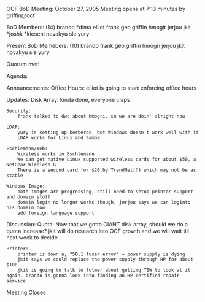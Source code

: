 OCF BoD Meeting: October 27, 2005
Meeting opens at 7:13
minutes by griffin@ocf

BoD Members: (14)
brando
*dima
elliot
frank
geo
griffin
hmogir
jerjou
jkit
*joshk
*kiesenl
novakyu
sle
yury

Present BoD Memebers: (10)
brando
frank
geo
griffin
hmogri
jerjou
jkit
novakyu
sle
yury

Quorum met!

Agenda:

Announcements:
	Office Hours: elliot is going to start enforcing office hours
	
Updates:
	Disk Array:
		kinda done, everyone claps
	
	Security:
		frank talked to dwc about hmogri, so we are doin' alright now
	
	LDAP:
		yury is setting up kerberos, but Windows doesn't work well with it
		LDAP works for Linux and Samba
	
	Eschlemann/Web:
		Wireless works in Eschlemann
		We can get native Linux supported wireless cards for about $50, a NetGear Wireless G
		There is a second card for $20 by TrendNet(?) which may not be as stable
	
	Windows Image:
		both images are progressing, still need to setup printer support and domain stuff
		domain login no longer works though, jerjou says we can loginto his domain now
		add foreign language support

Discussion:
	Quota: Now that we gotta GIANT disk array, should we do a quota increase?
		jkit will do research into OCF growth and we will wait till next week to decide
	
	Printer:
		printer is down a, "50.1 fuser error" = power supply is dying
		jkit says we could replace the power supply through HP for about $100
		jkit is going to talk to fulmer about getting TSW to look at it again, brando is gonna look into finding an HP certified repair service

Meeting Closes